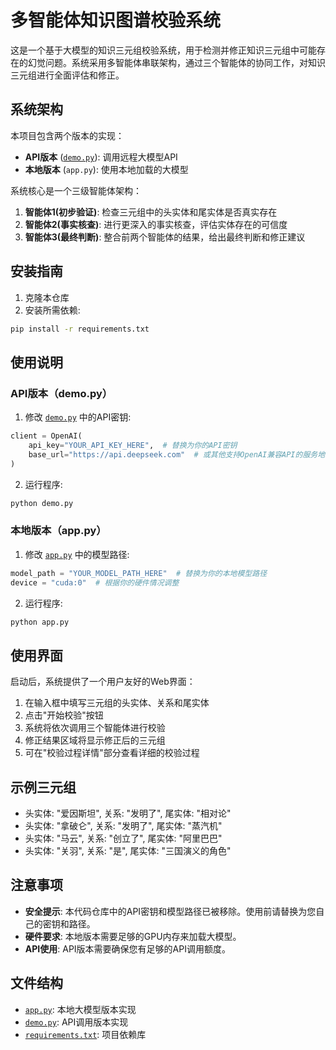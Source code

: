 # 多智能体知识图谱校验系统

这是一个基于大模型的知识三元组校验系统，用于检测并修正知识三元组中可能存在的幻觉问题。系统采用多智能体串联架构，通过三个智能体的协同工作，对知识三元组进行全面评估和修正。

## 系统架构

本项目包含两个版本的实现：
- **API版本** ([`demo.py`](app.py )): 调用远程大模型API
- **本地版本** (`app.py`): 使用本地加载的大模型

系统核心是一个三级智能体架构：
1. **智能体1(初步验证)**: 检查三元组中的头实体和尾实体是否真实存在
2. **智能体2(事实核查)**: 进行更深入的事实核查，评估实体存在的可信度
3. **智能体3(最终判断)**: 整合前两个智能体的结果，给出最终判断和修正建议

## 安装指南

1. 克隆本仓库
2. 安装所需依赖:

```bash
pip install -r requirements.txt
```


## 使用说明

### API版本（demo.py）

1. 修改 [`demo.py`](demo.py ) 中的API密钥:

```python
client = OpenAI(
    api_key="YOUR_API_KEY_HERE",  # 替换为你的API密钥
    base_url="https://api.deepseek.com"  # 或其他支持OpenAI兼容API的服务地址
)
```

2. 运行程序:

```bash
python demo.py
```

### 本地版本（app.py）

1. 修改 [`app.py`](app.py ) 中的模型路径:

```python
model_path = "YOUR_MODEL_PATH_HERE"  # 替换为你的本地模型路径
device = "cuda:0"  # 根据你的硬件情况调整
```

2. 运行程序:

```bash
python app.py
```

## 使用界面

启动后，系统提供了一个用户友好的Web界面：
1. 在输入框中填写三元组的头实体、关系和尾实体
2. 点击"开始校验"按钮
3. 系统将依次调用三个智能体进行校验
4. 修正结果区域将显示修正后的三元组
5. 可在"校验过程详情"部分查看详细的校验过程

## 示例三元组

- 头实体: "爱因斯坦", 关系: "发明了", 尾实体: "相对论"
- 头实体: "拿破仑", 关系: "发明了", 尾实体: "蒸汽机"
- 头实体: "马云", 关系: "创立了", 尾实体: "阿里巴巴"
- 头实体: "关羽", 关系: "是", 尾实体: "三国演义的角色"

## 注意事项

- **安全提示**: 本代码仓库中的API密钥和模型路径已被移除。使用前请替换为您自己的密钥和路径。
- **硬件要求**: 本地版本需要足够的GPU内存来加载大模型。
- **API使用**: API版本需要确保您有足够的API调用额度。

## 文件结构

- [`app.py`](app.py ): 本地大模型版本实现
- [`demo.py`](demo.py ): API调用版本实现
- [`requirements.txt`](requirements.txt ): 项目依赖库
